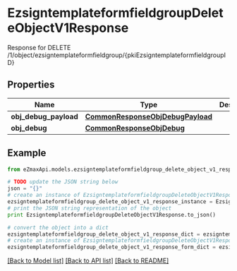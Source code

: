 # EzsigntemplateformfieldgroupDeleteObjectV1Response

Response for DELETE /1/object/ezsigntemplateformfieldgroup/{pkiEzsigntemplateformfieldgroupID}

## Properties
Name | Type | Description | Notes
------------ | ------------- | ------------- | -------------
**obj_debug_payload** | [**CommonResponseObjDebugPayload**](CommonResponseObjDebugPayload.md) |  | 
**obj_debug** | [**CommonResponseObjDebug**](CommonResponseObjDebug.md) |  | [optional] 

## Example

```python
from eZmaxApi.models.ezsigntemplateformfieldgroup_delete_object_v1_response import EzsigntemplateformfieldgroupDeleteObjectV1Response

# TODO update the JSON string below
json = "{}"
# create an instance of EzsigntemplateformfieldgroupDeleteObjectV1Response from a JSON string
ezsigntemplateformfieldgroup_delete_object_v1_response_instance = EzsigntemplateformfieldgroupDeleteObjectV1Response.from_json(json)
# print the JSON string representation of the object
print EzsigntemplateformfieldgroupDeleteObjectV1Response.to_json()

# convert the object into a dict
ezsigntemplateformfieldgroup_delete_object_v1_response_dict = ezsigntemplateformfieldgroup_delete_object_v1_response_instance.to_dict()
# create an instance of EzsigntemplateformfieldgroupDeleteObjectV1Response from a dict
ezsigntemplateformfieldgroup_delete_object_v1_response_form_dict = ezsigntemplateformfieldgroup_delete_object_v1_response.from_dict(ezsigntemplateformfieldgroup_delete_object_v1_response_dict)
```
[[Back to Model list]](../README.md#documentation-for-models) [[Back to API list]](../README.md#documentation-for-api-endpoints) [[Back to README]](../README.md)


